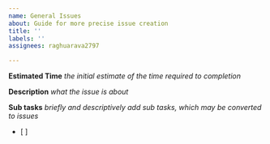 ```yaml
---
name: General Issues
about: Guide for more precise issue creation
title: ''
labels: ''
assignees: raghuarava2797

---
```


**Estimated Time** *the initial estimate of the time required to completion*

**Description** *what the issue is about*

**Sub tasks** *briefly and descriptively add sub tasks, which may be converted to issues*
- [ ]
